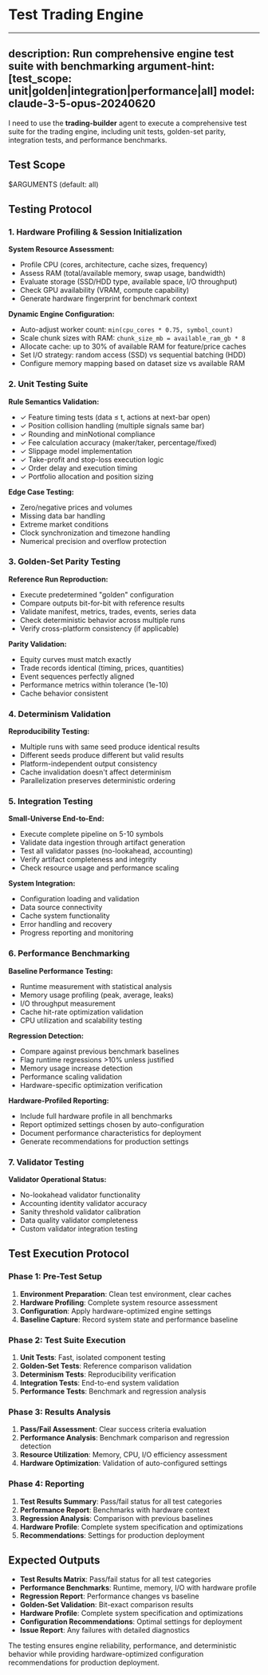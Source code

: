 # Test Trading Engine

---
description: Run comprehensive engine test suite with benchmarking
argument-hint: [test_scope: unit|golden|integration|performance|all]
model: claude-3-5-opus-20240620
---

I need to use the **trading-builder** agent to execute a comprehensive test suite for the trading engine, including unit tests, golden-set parity, integration tests, and performance benchmarks.

## Test Scope
$ARGUMENTS (default: all)

## Testing Protocol

### 1. Hardware Profiling & Session Initialization
**System Resource Assessment:**
- Profile CPU (cores, architecture, cache sizes, frequency)
- Assess RAM (total/available memory, swap usage, bandwidth)
- Evaluate storage (SSD/HDD type, available space, I/O throughput)  
- Check GPU availability (VRAM, compute capability)
- Generate hardware fingerprint for benchmark context

**Dynamic Engine Configuration:**
- Auto-adjust worker count: `min(cpu_cores * 0.75, symbol_count)`
- Scale chunk sizes with RAM: `chunk_size_mb = available_ram_gb * 8`
- Allocate cache: up to 30% of available RAM for feature/price caches
- Set I/O strategy: random access (SSD) vs sequential batching (HDD)
- Configure memory mapping based on dataset size vs available RAM

### 2. Unit Testing Suite
**Rule Semantics Validation:**
- ✓ Feature timing tests (data ≤ t, actions at next-bar open)
- ✓ Position collision handling (multiple signals same bar)
- ✓ Rounding and minNotional compliance
- ✓ Fee calculation accuracy (maker/taker, percentage/fixed)
- ✓ Slippage model implementation
- ✓ Take-profit and stop-loss execution logic
- ✓ Order delay and execution timing
- ✓ Portfolio allocation and position sizing

**Edge Case Testing:**
- Zero/negative prices and volumes
- Missing data bar handling
- Extreme market conditions
- Clock synchronization and timezone handling
- Numerical precision and overflow protection

### 3. Golden-Set Parity Testing
**Reference Run Reproduction:**
- Execute predetermined "golden" configuration
- Compare outputs bit-for-bit with reference results
- Validate manifest, metrics, trades, events, series data
- Check deterministic behavior across multiple runs
- Verify cross-platform consistency (if applicable)

**Parity Validation:**
- Equity curves must match exactly
- Trade records identical (timing, prices, quantities)
- Event sequences perfectly aligned
- Performance metrics within tolerance (1e-10)
- Cache behavior consistent

### 4. Determinism Validation
**Reproducibility Testing:**
- Multiple runs with same seed produce identical results
- Different seeds produce different but valid results
- Platform-independent output consistency
- Cache invalidation doesn't affect determinism
- Parallelization preserves deterministic ordering

### 5. Integration Testing
**Small-Universe End-to-End:**
- Execute complete pipeline on 5-10 symbols
- Validate data ingestion through artifact generation
- Test all validator passes (no-lookahead, accounting)
- Verify artifact completeness and integrity
- Check resource usage and performance scaling

**System Integration:**
- Configuration loading and validation
- Data source connectivity
- Cache system functionality
- Error handling and recovery
- Progress reporting and monitoring

### 6. Performance Benchmarking
**Baseline Performance Testing:**
- Runtime measurement with statistical analysis
- Memory usage profiling (peak, average, leaks)
- I/O throughput measurement
- Cache hit-rate optimization validation
- CPU utilization and scalability testing

**Regression Detection:**
- Compare against previous benchmark baselines
- Flag runtime regressions >10% unless justified
- Memory usage increase detection
- Performance scaling validation
- Hardware-specific optimization verification

**Hardware-Profiled Reporting:**
- Include full hardware profile in all benchmarks
- Report optimized settings chosen by auto-configuration
- Document performance characteristics for deployment
- Generate recommendations for production settings

### 7. Validator Testing
**Validator Operational Status:**
- No-lookahead validator functionality
- Accounting identity validator accuracy
- Sanity threshold validator calibration
- Data quality validator completeness
- Custom validator integration testing

## Test Execution Protocol

### Phase 1: Pre-Test Setup
1. **Environment Preparation**: Clean test environment, clear caches
2. **Hardware Profiling**: Complete system resource assessment
3. **Configuration**: Apply hardware-optimized engine settings
4. **Baseline Capture**: Record system state and performance baseline

### Phase 2: Test Suite Execution
1. **Unit Tests**: Fast, isolated component testing
2. **Golden-Set Tests**: Reference comparison validation
3. **Determinism Tests**: Reproducibility verification
4. **Integration Tests**: End-to-end system validation
5. **Performance Tests**: Benchmark and regression analysis

### Phase 3: Results Analysis
1. **Pass/Fail Assessment**: Clear success criteria evaluation
2. **Performance Analysis**: Benchmark comparison and regression detection
3. **Resource Utilization**: Memory, CPU, I/O efficiency assessment
4. **Hardware Optimization**: Validation of auto-configured settings

### Phase 4: Reporting
1. **Test Results Summary**: Pass/fail status for all test categories
2. **Performance Report**: Benchmarks with hardware context
3. **Regression Analysis**: Comparison with previous baselines
4. **Hardware Profile**: Complete system specification and optimizations
5. **Recommendations**: Settings for production deployment

## Expected Outputs
- **Test Results Matrix**: Pass/fail status for all test categories
- **Performance Benchmarks**: Runtime, memory, I/O with hardware profile
- **Regression Report**: Performance changes vs baseline
- **Golden-Set Validation**: Bit-exact comparison results
- **Hardware Profile**: Complete system specification and optimizations
- **Configuration Recommendations**: Optimal settings for deployment
- **Issue Report**: Any failures with detailed diagnostics

The testing ensures engine reliability, performance, and deterministic behavior while providing hardware-optimized configuration recommendations for production deployment.